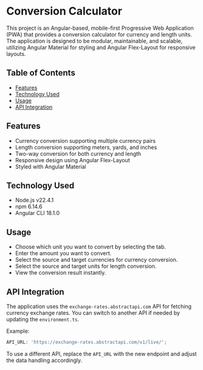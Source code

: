# Conversion Calculator

This project is an Angular-based, mobile-first Progressive Web Application (PWA) that provides a conversion calculator for currency and length units. The application is designed to be modular, maintainable, and scalable, utilizing Angular Material for styling and Angular Flex-Layout for responsive layouts.

## Table of Contents

- [Features](#features)
- [Technology Used](#technology-used)
- [Usage](#usage)
- [API Integration](#api-integration)

## Features

- Currency conversion supporting multiple currency pairs
- Length conversion supporting meters, yards, and inches
- Two-way conversion for both currency and length
- Responsive design using Angular Flex-Layout
- Styled with Angular Material

## Technology Used

- Node.js v22.4.1
- npm 6.14.6
- Angular CLI 18.1.0

## Usage

- Choose which unit you want to convert by selecting the tab.
- Enter the amount you want to convert.
- Select the source and target currencies for currency conversion.
- Select the source and target units for length conversion.
- View the conversion result instantly.

## API Integration

The application uses the `exchange-rates.abstractapi.com` API for fetching currency exchange rates. You can switch to another API if needed by updating the `environment.ts`.

Example:
```typescript
API_URL: 'https://exchange-rates.abstractapi.com/v1/live/';
```
To use a different API, replace the `API_URL` with the new endpoint and adjust the data handling accordingly.
